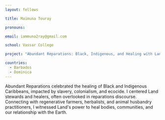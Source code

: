 ```yaml
---
layout: fellows

title: Maimuna Touray

pronouns: 

email: iammuna2ray@gmail.com

school: Vassar College

project: "Abundant Reparations: Black, Indigenous, and Healing with Land"

countries:
  - Barbados
  - Dominica
---
```


Abundant Reparations celebrated the healing of Black and Indigenous Caribbeans, impacted by slavery, colonialism, and ecocide. I centered Land stewards and healers, often overlooked in reparations discourse. Connecting with regenerative farmers, herbalists, and animal husbandry practitioners, I witnessed Land's power to heal bodies, communities, and our relationship with the Earth.
